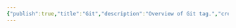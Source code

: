 ```yaml
---
{"publish":true,"title":"Git","description":"Overview of Git tag.","created":"2024-10-04T00:16:02.617+02:00","modified":"2025-03-12T02:34:46.512+01:00","cssclasses":"mado-heading"}
---
```


